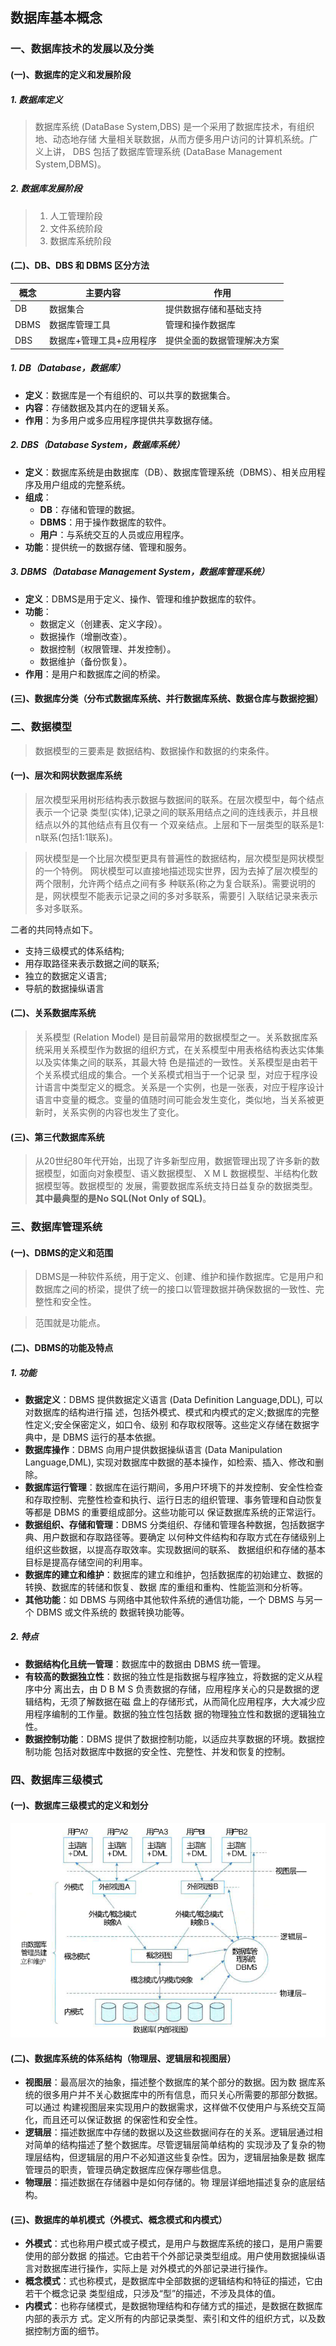 ## 数据库基本概念

### 一、数据库技术的发展以及分类

#### (一)、数据库的定义和发展阶段

##### 1. 数据库定义

> 数据库系统 (DataBase System,DBS) 是一个采用了数据库技术，有组织地、动态地存储 大量相关联数据，从而方便多用户访问的计算机系统。广义上讲， DBS 包括了数据库管理系统 (DataBase Management System,DBMS)。

##### 2. 数据库发展阶段

> 1. 人工管理阶段
> 2. 文件系统阶段
> 3. 数据库系统阶段

#### (二)、DB、DBS 和 DBMS 区分方法

| 概念 | 主要内容                 | 作用                       |
| ---- | ------------------------ | -------------------------- |
| DB   | 数据集合                 | 提供数据存储和基础支持     |
| DBMS | 数据库管理工具           | 管理和操作数据库           |
| DBS  | 数据库+管理工具+应用程序 | 提供全面的数据管理解决方案 |

##### 1. DB（Database，数据库）

- **定义**：数据库是一个有组织的、可以共享的数据集合。
- **内容**：存储数据及其内在的逻辑关系。
- **作用**：为多用户或多应用程序提供共享数据存储。

##### 2. DBS（Database System，数据库系统）

- **定义**：数据库系统是由数据库（DB）、数据库管理系统（DBMS）、相关应用程序及用户组成的完整系统。
- **组成**：
  - **DB**：存储和管理的数据。
  - **DBMS**：用于操作数据库的软件。
  - **用户**：与系统交互的人员或应用程序。
- **功能**：提供统一的数据存储、管理和服务。



##### 3. DBMS（Database Management System，数据库管理系统）

- **定义**：DBMS是用于定义、操作、管理和维护数据库的软件。
- **功能**：
  - 数据定义（创建表、定义字段）。
  - 数据操作（增删改查）。
  - 数据控制（权限管理、并发控制）。
  - 数据维护（备份恢复）。
- **作用**：是用户和数据库之间的桥梁。

#### (三)、数据库分类（分布式数据库系统、并行数据库系统、数据仓库与数据挖掘）



### 二、数据模型

> 数据模型的三要素是 数据结构、数据操作和数据的约束条件。

#### (一)、层次和网状数据库系统

> 层次模型采用树形结构表示数据与数据间的联系。在层次模型中，每个结点表示一个记录 类型(实体),记录之间的联系用结点之间的连线表示，并且根结点以外的其他结点有且仅有一 个双亲结点。上层和下一层类型的联系是1: n联系(包括1:1联系)。

> 网状模型是一个比层次模型更具有普遍性的数据结构，层次模型是网状模型的一个特例。 网状模型可以直接地描述现实世界，因为去掉了层次模型的两个限制，允许两个结点之间有多 种联系(称之为复合联系)。需要说明的是，网状模型不能表示记录之间的多对多联系，需要引 入联结记录来表示多对多联系。

二者的共同特点如下。 

- 支持三级模式的体系结构;
-  用存取路径来表示数据之间的联系;
- 独立的数据定义语言;
- 导航的数据操纵语言

#### (二)、关系数据库系统

> 关系模型 (Relation Model) 是目前最常用的数据模型之一。关系数据库系统采用关系模型作为数据的组织方式，在关系模型中用表格结构表达实体集以及实体集之间的联系，其最大特 色是描述的一致性。关系模型是由若干个关系模式组成的集合。一个关系模式相当于一个记录 型，对应于程序设计语言中类型定义的概念。关系是一个实例，也是一张表，对应于程序设计 语言中变量的概念。变量的值随时间可能会发生变化，类似地，当关系被更新时，关系实例的内容也发生了变化。

#### (三)、第三代数据库系统

> 从20世纪80年代开始，出现了许多新型应用，数据管理出现了许多新的数 据模型，如面向对象模型、语义数据模型、 X M L 数据模型、半结构化数据模型等。数据模型的 发展，需要数据库系统支持日益复杂的数据类型。**其中最典型的是No SQL(Not Only of SQL)**。



### 三、数据库管理系统

#### (一)、DBMS的定义和范围

> DBMS是一种软件系统，用于定义、创建、维护和操作数据库。它是用户和数据库之间的桥梁，提供了统一的接口以管理数据并确保数据的一致性、完整性和安全性。

> 范围就是功能点。

#### (二)、DBMS的功能及特点

##### 1. 功能

- **数据定义**：DBMS 提供数据定义语言 (Data Definition Language,DDL), 可以对数据库的结构进行描 述，包括外模式、模式和内模式的定义;数据库的完整性定义;安全保密定义，如口令、级别 和存取权限等。这些定义存储在数据字典中，是 DBMS 运行的基本依据。
- **数据库操作**：DBMS 向用户提供数据操纵语言 (Data Manipulation Language,DML), 实现对数据库中数据的基本操作，如检索、插入、修改和删除。
- **数据库运行管理**：数据库在运行期间，多用户环境下的并发控制、安全性检查和存取控制、完整性检查和执行、运行日志的组织管理、事务管理和自动恢复等都是 DBMS 的重要组成部分。这些功能可以 保证数据库系统的正常运行。
- **数据组织、存储和管理**：DBMS 分类组织、存储和管理各种数据，包括数据字典、用户数据和存取路径等。要确定 以何种文件结构和存取方式在存储级别上组织这些数据，以提高存取效率。实现数据间的联系、 数据组织和存储的基本目标是提高存储空间的利用率。
- **数据库的建立和维护**：数据库的建立和维护，包括数据库的初始建立、数据的转换、数据库的转储和恢复、数据
  库的重组和重构、性能监测和分析等。
- **其他功能**：如 DBMS 与网络中其他软件系统的通信功能，一个 DBMS 与另一个 DBMS 或文件系统的 数据转换功能等。

##### 2. 特点

- **数据结构化且统一管理**：数据库中的数据由 DBMS 统一管理。
- **有较高的数据独立性**：数据的独立性是指数据与程序独立，将数据的定义从程序中分 离出去，由 D B M S 负责数据的存储，应用程序关心的只是数据的逻辑结构，无须了解数据在磁 盘上的存储形式，从而简化应用程序，大大减少应用程序编制的工作量。数据的独立性包括数 据的物理独立性和数据的逻辑独立性。
- **数据控制功能**：DBMS 提供了数据控制功能，以适应共享数据的环境。数据控制功能 包括对数据库中数据的安全性、完整性、并发和恢复的控制。



### 四、数据库三级模式

#### (一)、数据库三级模式的定义和划分

![数据库系统体系结构](../../.images/202411/271630.png)

#### (二)、数据库系统的体系结构（物理层、逻辑层和视图层）

- **视图层**：最高层次的抽象，描述整个数据库的某个部分的数据。因为数 据库系统的很多用户并不关心数据库中的所有信息，而只关心所需要的那部分数据。可以通过 构建视图层来实现用户的数据需求，这样做不仅使用户与系统交互简化，而且还可以保证数据 的保密性和安全性。
- **逻辑层**：描述数据库中存储的数据以及这些数据间存在的关系。逻辑层通过相对简单的结构描述了整个数据库。尽管逻辑层简单结构的 实现涉及了复杂的物理层结构，但逻辑层的用户不必知道这些复杂性。因为，逻辑层抽象是数 据库管理员的职责，管理员确定数据库应保存哪些信息。
- **物理层**：描述数据在存储器中是如何存储的。物 理层详细地描述复杂的底层结构。

#### (三)、数据库的单机模式（外模式、概念模式和内模式）

- **外模式**：式也称用户模式或子模式，是用户与数据库系统的接口，是用户需要使用的部分数据 的描述。它由若干个外部记录类型组成。用户使用数据操纵语言对数据库进行操作，实际上是 对外模式的外部记录进行操作。
- **概念模式**：式也称模式，是数据库中全部数据的逻辑结构和特征的描述，它由若干个概念记录 类型组成，只涉及“型”的描述，不涉及具体的值。
- **内模式**：也称存储模式，是数据物理结构和存储方式的描述，是数据在数据库内部的表示方 式。定义所有的内部记录类型、索引和文件的组织方式，以及数据控制方面的细节。
